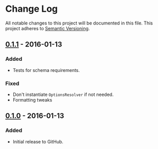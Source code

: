 # Change Log
All notable changes to this project will be documented in this file.
This project adheres to [Semantic Versioning](http://semver.org/).

## [0.1.1] - 2016-01-13
### Added
- Tests for schema requirements.
### Fixed
- Don't instantiate `OptionsResolver` if not needed.
- Formatting tweaks

## [0.1.0] - 2016-01-13
### Added
- Initial release to GitHub.

[0.1.1]: https://github.com/brightnucleus/config/compare/v0.1.0...v0.1.1
[0.1.0]: https://github.com/brightnucleus/config/compare/v0.0.0...v0.1.0
